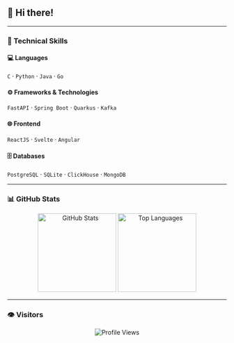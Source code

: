 ## 👋 Hi there!


---

### 🧠 Technical Skills

#### 💻 Languages  
`C` · `Python` · `Java` · `Go`

#### ⚙️ Frameworks & Technologies  
`FastAPI` · `Spring Boot` · `Quarkus` · `Kafka`

#### 🌐 Frontend  
`ReactJS` · `Svelte` · `Angular`

#### 🗄️ Databases  
`PostgreSQL` · `SQLite` · `ClickHouse` · `MongoDB`

---

### 📊 GitHub Stats

<div align="center">

<img src="https://github-readme-stats.vercel.app/api?username=D0ko&show_icons=true&theme=radical&cache_buster=1" alt="GitHub Stats" height="180px"/>
<img src="https://github-readme-stats.vercel.app/api/top-langs/?username=D0ko&layout=compact&theme=radical&cache_buster=1" alt="Top Languages" height="180px"/>

</div>

---

### 👁️ Visitors

<p align="center">
  <img src="https://komarev.com/ghpvc/?username=D0ko&color=blue" alt="Profile Views" />
</p>
